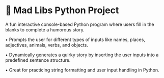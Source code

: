# 🎉 Mad Libs Python Project

A fun interactive console-based Python program where users fill in the blanks to complete a humorous story.

• Prompts the user for different types of inputs like names, places, adjectives, animals, verbs, and objects.

• Dynamically generates a quirky story by inserting the user inputs into a predefined sentence structure.

• Great for practicing string formatting and user input handling in Python.
